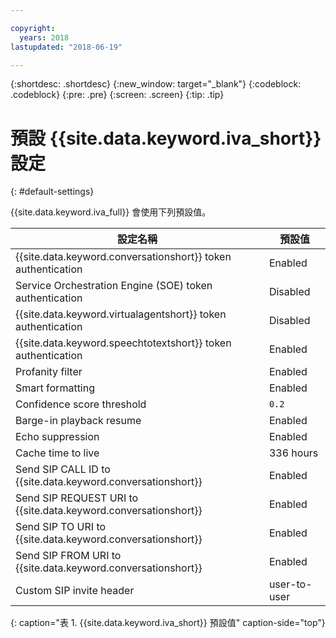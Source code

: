 ```yaml
---

copyright:
  years: 2018
lastupdated: "2018-06-19"

---
```


{:shortdesc: .shortdesc}
{:new_window: target="_blank"}
{:codeblock: .codeblock}
{:pre: .pre}
{:screen: .screen}
{:tip: .tip}


# 預設 {{site.data.keyword.iva_short}} 設定
{: #default-settings}

{{site.data.keyword.iva_full}} 會使用下列預設值。

| 設定名稱 | 預設值 |
|------|---------------|
| {{site.data.keyword.conversationshort}} token authentication| Enabled |
| Service Orchestration Engine (SOE) token authentication| Disabled |
| {{site.data.keyword.virtualagentshort}} token authentication| Disabled |
| {{site.data.keyword.speechtotextshort}} token authentication| Enabled |
| Profanity filter | Enabled |
| Smart formatting | Enabled |
| Confidence score threshold | `0.2` |
| Barge-in playback resume | Enabled |
| Echo suppression | Enabled |
| Cache time to live | 336 hours |
| Send SIP CALL ID to {{site.data.keyword.conversationshort}} | Enabled |
| Send SIP REQUEST URI to {{site.data.keyword.conversationshort}} | Enabled |
| Send SIP TO URI to {{site.data.keyword.conversationshort}} | Enabled |
| Send SIP FROM URI to {{site.data.keyword.conversationshort}} | Enabled |
| Custom SIP invite header | user-to-user |
{: caption="表 1. {{site.data.keyword.iva_short}} 預設值" caption-side="top"}
